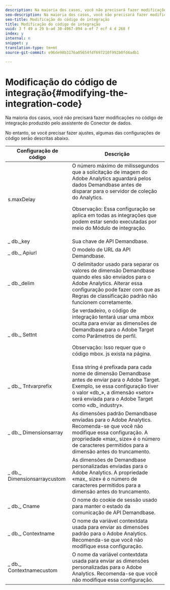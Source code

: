 ```yaml
---
description: Na maioria dos casos, você não precisará fazer modificações no código de integração produzido pelo assistente do Conector de dados.
seo-description: Na maioria dos casos, você não precisará fazer modificações no código de integração produzido pelo assistente do Conector de dados.
seo-title: Modificação do código de integração
title: Modificação do código de integração
uuid: 3 f 49 a 29 b-ad 38-4967-894 a-ef 7 ecf 4 d 268 f
index: y
internal: n
snippet: y
translation-type: tm+mt
source-git-commit: e96de98b3176a05654fdf697210f992b0fd4adb1

---
```



# Modificação do código de integração{#modifying-the-integration-code}

Na maioria dos casos, você não precisará fazer modificações no código de integração produzido pelo assistente do Conector de dados.

No entanto, se você precisar fazer ajustes, algumas das configurações de código serão descritas abaixo.

<table id="table_5405A73CEFD44466B3C39559F4A037C9"> 
 <thead> 
  <tr> 
   <th colname="col1" class="entry"> Configuração de código </th> 
   <th colname="col2" class="entry"> Descrição </th> 
  </tr>
 </thead>
 <tbody> 
  <tr> 
   <td colname="col1"> s.maxDelay </td> 
   <td colname="col2">O número máximo de milissegundos que a solicitação de imagem do Adobe Analytics aguardará pelos dados Demandbase antes de disparar para o servidor de coleção do Analytics. <p>Observação: Essa configuração se aplica em todas as integrações que podem estar sendo executadas por meio do Módulo de integração. </p> </td> 
  </tr> 
  <tr> 
   <td colname="col1"> _ db._key </td> 
   <td colname="col2"> Sua chave de API Demandbase. </td> 
  </tr> 
  <tr> 
   <td colname="col1"> _ db._ Apiurl </td> 
   <td colname="col2"> O modelo de URL da API Demandbase. </td> 
  </tr> 
  <tr> 
   <td colname="col1"> _ db._delim </td> 
   <td colname="col2"> O delimitador usado para separar os valores de dimensão Demandbase quando eles são enviados para o Adobe Analytics. Alterar essa configuração pode fazer com que as Regras de classificação padrão não funcionem corretamente. </td> 
  </tr> 
  <tr> 
   <td colname="col1"> _ db._ Settnt </td> 
   <td colname="col2">Se verdadeiro, o código de integração tentará usar uma mbox oculta para enviar as dimensões de Demandbase para o Adobe Target como Parâmetros de perfil. <p>Observação: Isso requer que o código mbox. js exista na página. </p> </td> 
  </tr> 
  <tr> 
   <td colname="col1"> _ db._ Tntvarprefix </td> 
   <td colname="col2"> Essa string é prefixada para cada nome de dimensão Demandbase antes de enviar para o Adobe Target. Exemplo, se essa configuração tiver o valor «db_», a dimensão «setor» será enviada para o Adobe Target como «db_ industry». </td> 
  </tr> 
  <tr> 
   <td colname="col1"> _ db._ Dimensionsarray </td> 
   <td colname="col2"> As dimensões padrão Demandbase enviadas para o Adobe Analytics. Recomenda-se que você não modifique essa configuração. A propriedade «max_ size» é o número de caracteres permitidos para a dimensão antes do truncamento. </td> 
  </tr> 
  <tr> 
   <td colname="col1"> _ db._ Dimensionsarraycustom </td> 
   <td colname="col2"> As dimensões de Demandbase personalizadas enviadas para o Adobe Analytics. A propriedade «max_ size» é o número de caracteres permitidos para a dimensão antes do truncamento. </td> 
  </tr> 
  <tr> 
   <td colname="col1"> _ db._ Cname </td> 
   <td colname="col2"> O nome do cookie de sessão usado para manter o estado da comunicação de API Demandbase. </td> 
  </tr> 
  <tr> 
   <td colname="col1"> _ db._ Contextname </td> 
   <td colname="col2"> O nome da variável contextdata usada para enviar as dimensões padrão para o Adobe Analytics. Recomenda-se que você não modifique essa configuração. </td> 
  </tr> 
  <tr> 
   <td colname="col1"> _ db._ Contextnamecustom </td> 
   <td colname="col2"> O nome da variável contextdata usada para enviar as dimensões personalizadas para o Adobe Analytics. Recomenda-se que você não modifique essa configuração. </td> 
  </tr> 
 </tbody> 
</table>


